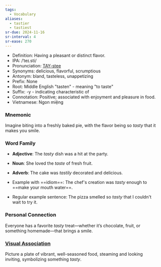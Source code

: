 ```yaml
---
tags:
  - Vocabulary
aliases:
  - tastier
  - tastiest
sr-due: 2024-11-16
sr-interval: 4
sr-ease: 270
---
```


- Definition: Having a pleasant or distinct flavor.
- IPA: /ˈteɪ.sti/
- Pronunciation: [TAY-stee](https://www.google.com/search?q=how+to+pronounce+tasty)
- Synonyms: delicious, flavorful, scrumptious
- Antonym: bland, tasteless, unappetizing
- Prefix: None
- Root: Middle English "tasten" - meaning "to taste"
- Suffix: -y - indicating characteristic of
- Connotation: Positive; associated with enjoyment and pleasure in food.
- Vietnamese: Ngon miệng

### Mnemonic

Imagine biting into a freshly baked pie, with the flavor being so *tasty* that it makes you smile.

### Word Family

- **Adjective**: The *tasty* dish was a hit at the party.
- **Noun**: She loved the *taste* of fresh fruit.
- **Adverb**: The cake was *tastily* decorated and delicious.

- Example with ==idiom==: The chef's creation was *tasty* enough to ==make your mouth water==.
- Regular example sentence: The pizza smelled so *tasty* that I couldn't wait to try it.

### Personal Connection

Everyone has a favorite *tasty* treat—whether it’s chocolate, fruit, or something homemade—that brings a smile.

### [Visual Association](https://www.google.com/search?tbm=isch&q=tasty)

Picture a plate of vibrant, well-seasoned food, steaming and looking inviting, symbolizing something *tasty*.
